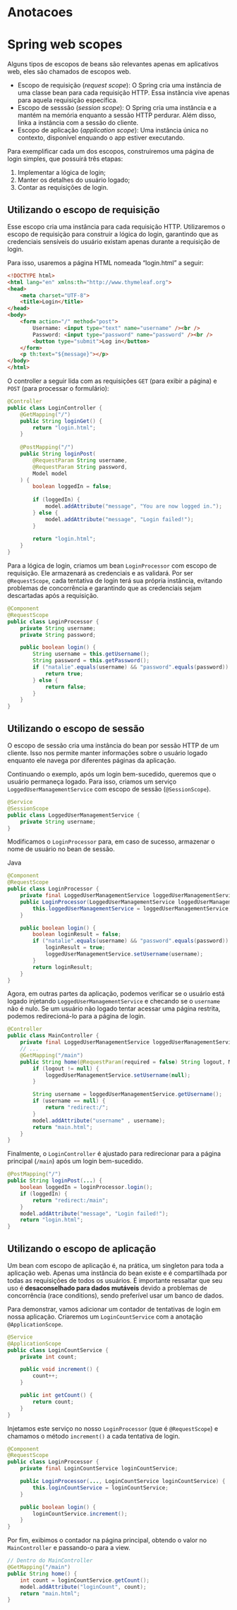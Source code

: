 # Anotacoes

# Spring web scopes

Alguns tipos de escopos de beans são relevantes apenas em aplicativos web, eles são chamados de escopos web.

- Escopo de requisição (*request scope*): O Spring cria uma instância de uma classe bean para cada requisição HTTP. Essa instância vive apenas para aquela requisição específica.
- Escopo de sesssão (*session scope*): O Spring cria uma instância e a mantém na memória enquanto a sessão HTTP perdurar. Além disso, linka a instãncia com a sessão do cliente.
- Escopo de aplicação (*application scope*): Uma instância única no contexto, disponível enquando o app estiver executando.

Para exemplificar cada um dos escopos, construiremos uma página de login simples, que possuirá três etapas:

1. Implementar a lógica de login;
2. Manter os detalhes do usuário logado;
3. Contar as requisições de login.

## Utilizando o escopo de requisição

Esse escopo cria uma instância para cada requisição HTTP. Utilizaremos o escopo de requisição para construir a lógica do login, garantindo que as credenciais sensíveis do usuário existam apenas durante a requisição de login.

Para isso, usaremos a página HTML nomeada “login.html” a seguir:

```html
<!DOCTYPE html>
<html lang="en" xmlns:th="http://www.thymeleaf.org">
<head>
	<meta charset="UTF-8">
	<title>Login</title>
</head>
<body>
	<form action="/" method="post">
		Username: <input type="text" name="username" /><br />
		Password: <input type="password" name="password" /><br />
		<button type="submit">Log in</button>
	</form>
	<p th:text="${message}"></p>
</body>
</html>
```

O controller a seguir lida com as requisições `GET` (para exibir a página) e `POST` (para processar o formulário):

```java
@Controller
public class LoginController {
	@GetMapping("/")
	public String loginGet() {
		return "login.html";
	}
	
	@PostMapping("/")
	public String loginPost(
		@RequestParam String username,
		@RequestParam String password,
		Model model
	) {
		boolean loggedIn = false;
		
		if (loggedIn) {
			model.addAttribute("message", "You are now logged in.");
		} else {
			model.addAttribute("message", "Login failed!");
		}
		
		return "login.html";
	}
}
```

Para a lógica de login, criamos um bean `LoginProcessor` com escopo de requisição. Ele armazenará as credenciais e as validará. Por ser `@RequestScope`, cada tentativa de login terá sua própria instância, evitando problemas de concorrência e garantindo que as credenciais sejam descartadas após a requisição.

```java
@Component
@RequestScope
public class LoginProcessor {
    private String username;
    private String password;

    public boolean login() {
        String username = this.getUsername();
        String password = this.getPassword();
        if ("natalie".equals(username) && "password".equals(password)) {
            return true;
        } else {
            return false;
        }
    }
}
```

## Utilizando o escopo de sessão

O escopo de sessão cria uma instância do bean por sessão HTTP de um cliente. Isso nos permite manter informações sobre o usuário logado enquanto ele navega por diferentes páginas da aplicação.

Continuando o exemplo, após um login bem-sucedido, queremos que o usuário permaneça logado. Para isso, criamos um serviço `LoggedUserManagementService` com escopo de sessão (`@SessionScope`).

```java
@Service
@SessionScope
public class LoggedUserManagementService {
    private String username;
}
```

Modificamos o `LoginProcessor` para, em caso de sucesso, armazenar o nome de usuário no bean de sessão.

Java

```java
@Component
@RequestScope
public class LoginProcessor {
    private final LoggedUserManagementService loggedUserManagementService;
    public LoginProcessor(LoggedUserManagementService loggedUserManagementService) {
        this.loggedUserManagementService = loggedUserManagementService;
    }

    public boolean login() {
        boolean loginResult = false;
        if ("natalie".equals(username) && "password".equals(password)) {
            loginResult = true;
            loggedUserManagementService.setUsername(username);
        }
        return loginResult;
    }
}
```

Agora, em outras partes da aplicação, podemos verificar se o usuário está logado injetando `LoggedUserManagementService` e checando se o `username` não é nulo. Se um usuário não logado tentar acessar uma página restrita, podemos redirecioná-lo para a página de login.

```java
@Controller
public class MainController {
    private final LoggedUserManagementService loggedUserManagementService;
    // ...
    @GetMapping("/main")
    public String home(@RequestParam(required = false) String logout, Model model) {
        if (logout != null) {
            loggedUserManagementService.setUsername(null);
        }

        String username = loggedUserManagementService.getUsername();
        if (username == null) {
            return "redirect:/";
        }
        model.addAttribute("username" , username);
        return "main.html";
    }
}
```

Finalmente, o `LoginController` é ajustado para redirecionar para a página principal (`/main`) após um login bem-sucedido.

```java
@PostMapping("/")
public String loginPost(...) {
    boolean loggedIn = loginProcessor.login();
    if (loggedIn) {
        return "redirect:/main";
    }
    model.addAttribute("message", "Login failed!");
    return "login.html";
}
```

## Utilizando o escopo de aplicação

Um bean com escopo de aplicação é, na prática, um singleton para toda a aplicação web. Apenas uma instância do bean existe e é compartilhada por todas as requisições de todos os usuários. É importante ressaltar que seu uso é **desaconselhado para dados mutáveis** devido a problemas de concorrência (race conditions), sendo preferível usar um banco de dados.

Para demonstrar, vamos adicionar um contador de tentativas de login em nossa aplicação. Criaremos um `LoginCountService` com a anotação `@ApplicationScope`.

```java
@Service
@ApplicationScope
public class LoginCountService {
    private int count;

    public void increment() {
        count++;
    }

    public int getCount() {
        return count;
    }
}
```

Injetamos este serviço no nosso `LoginProcessor` (que é `@RequestScope`) e chamamos o método `increment()` a cada tentativa de login.

```java
@Component
@RequestScope
public class LoginProcessor {
    private final LoginCountService loginCountService;

    public LoginProcessor(..., LoginCountService loginCountService) {
        this.loginCountService = loginCountService;
    }

    public boolean login() {
        loginCountService.increment();
    }
}
```

Por fim, exibimos o contador na página principal, obtendo o valor no `MainController` e passando-o para a view.

```java
// Dentro do MainController
@GetMapping("/main")
public String home() {
    int count = loginCountService.getCount();
    model.addAttribute("loginCount", count);
    return "main.html";
}
```